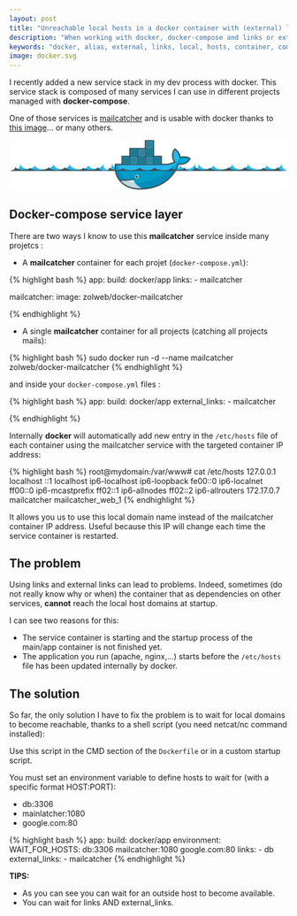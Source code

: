 ```yaml
---
layout: post
title: "Unreachable local hosts in a docker container with (external) links"
description: "When working with docker, docker-compose and links or external link, it can lead to unreachable local hosts (ex: mailcatcher)"
keywords: "docker, alias, external, links, local, hosts, container, compose, mailcatcher"
image: docker.svg
---
```


I recently added a new service stack in my dev process with docker.
This service stack is composed of many services I can use in different projects managed with **docker-compose**.

One of those services is [mailcatcher](http://mailcatcher.me/)
and is usable with docker thanks to [this image](https://hub.docker.com/r/zolweb/docker-mailcatcher/)...
or many others.

![Docker](/assets/images/posts/docker.svg)

## Docker-compose service layer

There are two ways I know to use this **mailcatcher** service inside many projetcs :

* A **mailcatcher** container for each projet (`docker-compose.yml`):

{% highlight bash %}
app:
    build: docker/app
    links:
      - mailcatcher

mailcatcher:
    image: zolweb/docker-mailcatcher
  
{% endhighlight %}

* A single **mailcatcher** container for all projects (catching all projects mails):

{% highlight bash %}
sudo docker run -d --name mailcatcher \
    zolweb/docker-mailcatcher
{% endhighlight %}

and inside your `docker-compose.yml` files :

{% highlight bash %}
app:
    build: docker/app
    external_links:
      - mailcatcher
  
{% endhighlight %}

Internally **docker** will automatically add new entry in the `/etc/hosts` file
of each container using the mailcatcher service with the targeted container IP address:

{% highlight bash %}
root@mydomain:/var/www# cat /etc/hosts
127.0.0.1	localhost
::1	localhost ip6-localhost ip6-loopback
fe00::0	ip6-localnet
ff00::0	ip6-mcastprefix
ff02::1	ip6-allnodes
ff02::2	ip6-allrouters
172.17.0.7	mailcatcher mailcatcher_web_1
{% endhighlight %}

It allows you us to use this local domain name instead of the mailcatcher container IP address.
Useful because this IP will change each time the service container is restarted.

## The problem

Using links and external links can lead to problems.
Indeed, sometimes (do not really know why or when) the container that as dependencies on other services, **cannot** reach the local host domains at startup.

I can see two reasons for this:

* The service container is starting and the startup process of the main/app container is not finished yet.
* The application you run (apache, nginx,...) starts before the `/etc/hosts` file has been updated internally by docker.

## The solution

So far, the only solution I have to fix the problem is to wait for local domains to become reachable,
thanks to a shell script (you need netcat/nc command installed):

<script src="https://gist.github.com/ypereirareis/964cd2d2b608faa371f5.js"></script>

Use this script in the CMD section of the `Dockerfile` or in a custom startup script.

You must set an environment variable to define hosts to wait for (with a specific format HOST:PORT):

* db:3306
* mainlatcher:1080
* google.com:80

{% highlight bash %}
app:
    build: docker/app
    environment:
      WAIT_FOR_HOSTS: db:3306 mailcatcher:1080 google.com:80
    links:
      - db
    external_links:
      - mailcatcher
{% endhighlight %}

**TIPS:**

* As you can see you can wait for an outside host to become available.
* You can wait for links AND external_links.

